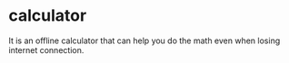 # calculator
It is an offline calculator that can help you do the math even when losing internet connection.
